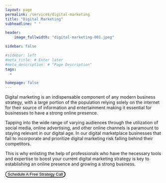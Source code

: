 ```yaml
---
layout: page
permalink: /services/digital-marketing
title: "Digital Marketing"
subheadline: " "

header:
    image_fullwidth: "digital-marketing-001.jpeg"

sidebar: false

#sidebar: left
#meta_title: # Enter later
#meta_description: # "Page Description"
tags:
  - 

homepage: false
---
```




Digital marketing is an indispensable component of any modern business strategy, with a large portion of the population relying solely on the internet for their source of information and entertainment making it essential for businesses to have a strong online presence.

Tapping into the wide range of varying audiences through the utilization of social media, online advertising, and other online channels is paramount to staying relevant in our digital age. In our digital marketplace businesses that fail to incorporate and prioritize digital marketing risk falling behind their competitors.

This is why enlisting the help of professionals who have the necessary tools and expertise to boost your current digital marketing strategy is key to establishing an online presence and growing a strong business.

<a href="https://calendly.com/mayowa-liquidleads/demo"><button id="digital-marketing-cta1" style="border-radius: 12px">Schedule A Free Strategy Call</button>



 

<!-- <a href="https://calendly.com/mayowa-liquidleads/demo"><button id="digital-marketing-cta2" style="border-radius: 12px">Schedule A FREE Strategy Call</button> -->

<!--- write blogs about email marketing and influencer marketing -->
<!-- -fix why seo can't be seen on page -->